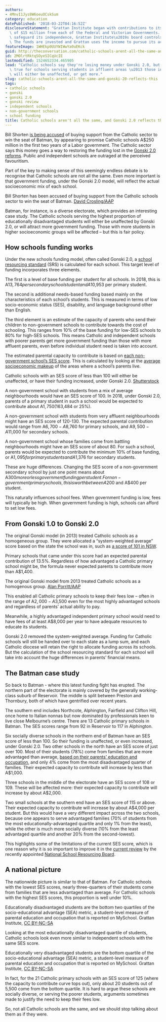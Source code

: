 ```yaml
---
authors:
- 4MnvI1Jys8W6oeuOCskSum
category: education
datePublished: '2018-03-22T04:16:52Z'
disclosureStatement: "Grattan Institute began with contributions to its endowment\
  \ of $15 million from each of the Federal and Victorian Governments. In order to\
  \ safeguard its independence, Grattan Institute\u2019s board controls this endowment.\
  \ The funds are invested and Grattan uses the income to pursue its activities."
featureImage: 1WHEkp0UUYWIWwYa0uEKck
guid: http://theconversation.com/catholic-schools-arent-all-the-same-and-gonski-2-0-reflects-this-93722
id: 2MOlrtRktqSOyeSICqUcIE
lastmodified: 1524652334.465905
lead: "Catholic schools say they're losing money under Gonski 2.0, but this is only\
  \ true for schools serving students in affluent areas \u2013 those in poorer areas\
  \ will either be unaffected, or get more."
slug: catholic-schools-arent-all-the-same-and-gonski-20-reflects-this
tags:
- catholic schools
- gonski
- gonski 2.0
- gonski review
- independent schools
- non-government schools
- school funding
title: Catholic schools aren't all the same, and Gonski 2.0 reflects this
---
```

Bill Shorten [is being accused](https://www.theguardian.com/australia-news/2018/mar/20/public-school-lobby-criticises-labors-arbitrary-250m-for-catholic-schools) of buying support from the Catholic sector to win the seat of Batman, by appearing to promise Catholic schools A$250 million in the first two years of a Labor government. The Catholic sector says this money goes a way to restoring the funding lost in the [Gonski 2.0 reforms](https://theconversation.com/the-passage-of-gonski-2-0-is-a-victory-for-children-over-politics-79828). Public and independent schools are outraged at the perceived favouritism.

Part of the key to making sense of this seemingly endless debate is to recognise that Catholic schools are not all the same. Even more important is that government funding, under the Gonski 2.0 model, will reflect the actual socioeconomic mix of each school.

Bill Shorten has been accused of buying support from the Catholic schools sector to win the seat of Batman. [David Crosling/AAP](https://photos.aap.com.au/search/bill%20shorten%20ged%20kearney?q=%7B%22pageSize%22:25,%22pageNumber%22:2%7D)

Batman, for instance, is a diverse electorate, which provides an interesting case study. The Catholic schools serving the highest proportion of educationally disadvantaged students will either be unaffected by Gonski 2.0, or will attract more government funding. Those with more students in higher socioeconomic groups will be affected – but this is fair policy.

## How schools funding works

Under the new schools funding model, often called Gonski 2.0, a [school resourcing standard](https://www.education.gov.au/what-schooling-resource-standard-and-how-does-it-work) (SRS) is calculated for each school. This target level of funding incorporates three elements.

The first is a level of base funding per student for all schools. In 2018, this is A$13,764 per secondary school student and A$10,953 per primary student. 

The second is additional needs-based funding based mainly on the characteristics of each school’s students. This is measured in terms of low socio-economic status (SES), disability, and language background other than English.

The third element is an estimate of the capacity of parents who send their children to non-government schools to contribute towards the cost of schooling. This ranges from 10% of the base funding for low-SES schools to 80% for high-SES schools. This means Catholic and independent schools with poorer parents get more government funding than those with more affluent parents, even before individual student need is taken into account.

The estimated parental capacity to contribute is based on [each non-government school’s SES score](https://docs.education.gov.au/system/files/doc/other/2017_and_2018_ses_scores_for_publication_11oct17_-_updated_20.11.17.pdf). This is calculated by looking at the [average socioeconomic makeup](http://www5.austlii.edu.au/au/legis/cth/consol_act/aea2013210/s54.html) of the areas where a school’s parents live.

Catholic schools with an SES score of less than 100 will either be unaffected, or have their funding increased, under Gonski 2.0. [Shutterstock](https://www.shutterstock.com/image-photo/thoughtful-elementary-students-sitting-classroom-143627596)

A non-government school with students from a mix of average neighbourhoods would have an SES score of 100. In 2018, under Gonski 2.0, parents of a primary student in such a school would be expected to contribute about A$1,750 (16% of the base funding). This would be roughly twice as much for secondary school (A$3,484 or 25%).

A non-government school with students from very affluent neighbourhoods might have an SES score of 120-130. The expected parental contribution would range from A$6,700-A$8,760 for primary schools, and A$9,500-A$11,000 for secondary schools.

A non-government school whose families come from battling neighbourhoods might have an SES score of about 80. For such a school, parents would be expected to contribute the minimum 10% of base funding, or A$1,095 for primary students and A$1,376 for secondary students.


These are huge differences. Changing the SES score of a non-government secondary school by just one point means about A$300 more or less government funding per student. For non-government primary schools, this is worth between A$200 and A$400 per student. 

This naturally influences school fees. When government funding is low, fees will typically be high. When government funding is high, schools can afford to set low fees.

## From Gonski 1.0 to Gonski 2.0

The original Gonski model (in 2013) treated Catholic schools as a homogeneous group. They were allocated a “system-weighted average” score based on the state the school was in, such as [a score of 101 in NSW](http://www.csnsw.catholic.edu.au/school-funding-explained-in-five-easy-steps-no-really/). 

Primary schools that came under this score had an expected parental contribution of 13.5%. Regardless of how advantaged a Catholic primary school might be, the formula never expected parents to contribute more than A$1,400. 

The original Gonski model from 2013 treated Catholic schools as a homogenous group. [Alan Porritt/AAP](https://photos.aap.com.au/search/gonski%20funding?q=%7B%22pageSize%22:25,%22pageNumber%22:14%7D)

This enabled all Catholic primary schools to keep their fees low – often in the range of A$2,000-A$3,500 even for the most highly advantaged schools and regardless of parents’ actual ability to pay. 

Meanwhile, a highly advantaged independent primary school would need to have fees of at least A$8,000 per year to have adequate resources to educate its students.

Gonski 2.0 removed the system-weighted average. Funding for Catholic schools will still be handed over to each state as a lump sum, and each Catholic diocese will retain the right to allocate funding across its schools. But the calculation of the school resourcing standard for each school will take into account the huge differences in parents’ financial means.


## The Batman case study

So back to Batman - where this latest funding fight has erupted. The northern part of the electorate is mainly covered by the generally working-class suburb of Reservoir. The middle is split between Preston and Thornbury, both of which have gentrified over recent years.

The southern end includes Northcote, Alphington, Fairfield and Clifton Hill, once home to Italian nonnas but now dominated by professionals keen to live close Melbourne’s centre. There are 13 Catholic primary schools in Batman. The SES scores range from 92 in Reservoir to 117 in Alphington. 

Six socially diverse schools in the northern end of Batman have an SES score of less than 100. So their funding is unaffected, or even increased, under Gonski 2.0. Two other schools in the north have an SES score of just over 100. Most of their students (78%) come from families that are more advantaged than average, [based on their parents’ education and occupation](http://docs.acara.edu.au/resources/About_icsea_2014.pdf), and only 4% come from the most disadvantaged quarter of families. Their expected capacity to contribute will increase by less than A$1,000.


Three schools in the middle of the electorate have an SES score of 108 or 109. These will be affected more: their expected capacity to contribute will increase by about A$2,000. 

Two small schools at the southern end have an SES score of 115 or above. Their expected capacity to contribute will increase by about A$4,000 per student. But this would have a very different impact across the two schools, because one appears to serve advantaged families (70% of students from the most educationally-advantaged quartile and only 1% from the least), while the other is much more socially diverse (10% from the least advantaged quartile and another 20% from the second-lowest). 

This highlights some of the limitations of the current SES score, which is one reason why it is so important to improve it in the [current review](https://www.education.gov.au/review-socio-economic-status-ses-score-methodology) by the recently appointed [National School Resourcing Board](https://www.education.gov.au/national-school-resourcing-board).

## A national picture

The nationwide picture is similar to that of Batman. For Catholic schools with the lowest SES scores, nearly three-quarters of their students come from families that are less advantaged than average. For Catholic schools with the highest SES scores, this proportion is well under 10%.

[](https://images.theconversation.com/files/211498/original/file-20180322-165574-tqdmgb.png?ixlib=rb-1.1.0&q=45&auto=format&w=1000&fit=clip) Educationally disadvantaged students are the bottom two quartiles of the socio-educational advantage (SEA) metric, a student-level measure of parental education and occupation that is reported on MySchool. Grattan Institute, [CC BY-NC-SA](http://creativecommons.org/licenses/by-nc-sa/4.0/)

Looking at the most educationally disadvantaged quartile of students, Catholic schools look even more similar to independent schools with the same SES score.

[](https://images.theconversation.com/files/211499/original/file-20180322-165564-m0w5tt.png?ixlib=rb-1.1.0&q=45&auto=format&w=1000&fit=clip) Educationally very disadvantaged students are the bottom quartile of the socio-educational advantage (SEA) metric, a student-level measure of parental education and occupation that is reported on MySchool. Grattan Institute, [CC BY-NC-SA](http://creativecommons.org/licenses/by-nc-sa/4.0/)

In fact, for the 21 Catholic primary schools with an SES score of 125 (where the capacity to contribute curve tops out), only about 20 students out of 5,500 come from the bottom quartile. It is hard to argue these schools are socially diverse, or serving the poorer students, arguments sometimes made to justify the need to keep their fees low. 

So, not all Catholic schools are the same, and we should stop talking about them as if they were.